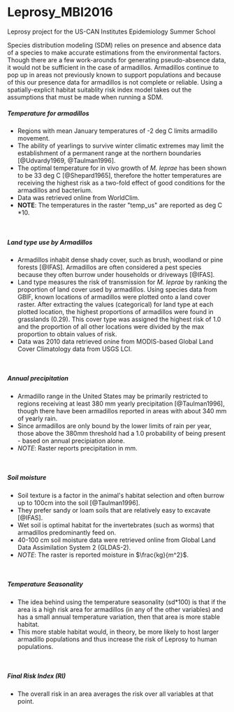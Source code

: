 # Leprosy_MBI2016
Leprosy project for the US-CAN Institutes Epidemiology Summer School

Species distribution modeling (SDM) relies on presence and absence data of a species to make accurate estimations from the environmental factors. Though there are a few work-arounds for generating pseudo-absence data, it would not be sufficient in the case of armadillos. Armadillos continue to pop up in areas not previously known to support populations and because of this our presence data for armadillos is not complete or reliable. Using a spatially-explicit habitat suitablity risk index model takes out the assumptions that must be made when running a SDM.  

##### Temperature for armadillos  
  + Regions with mean January temperatures of -2 deg C limits armadillo movement.  
  + The ability of yearlings to survive winter climatic extremes may limit the establishment of a permanent range at the northern boundaries [@Udvardy1969, @Taulman1996].  
  + The optimal temperature for in vivo growth of _M. leprae_ has been shown to be 33 deg C [@Shepard1965], therefore the hotter temperatures are receiving the highest risk as a two-fold effect of good conditions for the armadillos and bacterium.  
  + Data was retrieved online from WorldClim.  
  + **NOTE**: The temperatures in the raster "temp_us" are reported as deg C *10.     

&nbsp;  
  
##### Land type use by Armadillos 
  + Armadillos inhabit dense shady cover, such as brush, woodland or pine forests [@IFAS]. Armadillos are often considered a pest species because they often burrow under households or driveways [@IFAS].   
  + Land type measures the risk of transmission for _M. leprae_ by ranking the proportion of land cover used by armadillos. Using species data from GBIF, known locations of armadillos were plotted onto a land cover raster. After extracting the values (categorical) for land type at each plotted location, the highest proportions of armadillos were found in grasslands (0.29). This cover type was assigned the highest risk of 1.0 and the proportion of all other locations were divided by the max proportion to obtain values of risk. 
  + Data was 2010 data retrieved onine from MODIS-based Global Land Cover Climatology data from USGS LCI.    
  
&nbsp;   

##### Annual precipitation  
  + Armadillo range in the United States may be primarily restricted to regions receiving at least 380 mm yearly precipitation [@Taulman1996], though there have been armadillos reported in areas with about 340 mm of yearly rain.  
  + Since armadillos are only bound by the lower limits of rain per year, those above the 380mm threshold had a 1.0 probability of being present - based on annual precipiation alone.  
  + *NOTE*: Raster reports precipitation in mm.  

&nbsp;  

##### Soil moisture    
  + Soil texture is a factor in the animal's habitat selection and often burrow up to 100cm into the soil [@Taulman1996].
  + They prefer sandy or loam soils that are relatively easy to excavate [@IFAS].  
  + Wet soil is optimal habitat for the invertebrates (such as worms) that armadillos predominantly feed on.  
  + 40-100 cm soil moisture data were retrieved online from Global Land Data Assimilation System 2 (GLDAS-2).  
  + *NOTE*: The raster is reported moisture in $\frac{kg}{m^2}$.

&nbsp;   

##### Temperature Seasonality   
  + The idea behind using the temperature seasonality (sd*100) is that if the area is a high risk area for armadillos (in any of the other variables) and has a small annual temperature variation, then that area is more stable habitat.  
  + This more stable habitat would, in theory, be more likely to host larger armadillo populations and thus increase the risk of Leprosy to human populations.    

&nbsp;  

##### Final Risk Index (RI)  
  + The overall risk in an area averages the risk over all variables at that point.  

